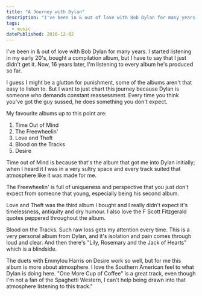 ```yaml
---
title: "A Journey with Dylan"
description: "I've been in & out of love with Bob Dylan for many years. I started listening in my early 20's, bought a compilation album, but I have to say that I just didn't get it. Now, 16 years later, I'm listening to every album he's produced so far."
tags: 
  - music
datePublished: 2016-12-02
---
```

I've been in & out of love with Bob Dylan for many years. I started listening in my early 20's, bought a compilation album, but I have to say that I just didn't get it. Now, 16 years later, I'm listening to every album he's produced so far.

I guess I might be a glutton for punishment, some of the albums aren't that easy to listen to. But I want to just chart this journey because Dylan is someone who demands constant reassessment. Every time you think you've got the guy sussed, he does something you don't expect.

My favourite albums up to this point are:

1.  Time Out of Mind
2.  The Freewheelin'
3.  Love and Theft
4.  Blood on the Tracks
5.  Desire

Time out of Mind is because that's the album that got me into Dylan initially; when I heard it I was in a very sultry space and every track suited that atmosphere like it was made for me.

The Freewheelin' is full of uniqueness and perspective that you just don't expect from someone that young, especially being his second album.

Love and Theft was the third album I bought and I really didn't expect it's timelessness, antiquity and dry humour. I also love the F Scott Fitzgerald quotes peppered throughout the album.

Blood on the Tracks. Such raw loss gets my attention every time. This is a very personal album from Dylan, and it's isolation and pain comes through loud and clear. And then there's "Lily, Rosemary and the Jack of Hearts" which is a blindside.

The duets with Emmylou Harris on Desire work so well, but for me this album is more about atmosphere. I love the Southern American feel to what Dylan is doing here. "One More Cup of Coffee" is a great track, even though I'm not a fan of the Spaghetti Western, I can't help being drawn into that atmosphere listening to this track."